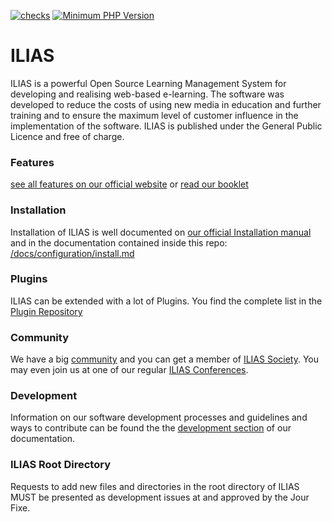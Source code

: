 [![checks](https://github.com/ILIAS-eLearning/ILIAS/actions/workflows/checks.yml/badge.svg?branch=trunk)](https://github.com/ILIAS-eLearning/ILIAS/actions/workflows/checks.yml)
[![Minimum PHP Version](https://img.shields.io/badge/php-7.4%20%7C%208.0-8892BF.svg)](https://php.net/)

# ILIAS

ILIAS is a powerful Open Source Learning Management System for developing and realising web-based e-learning. The software was developed to reduce the costs of using new media in education and further training and to ensure the maximum level of customer influence in the implementation of the software. ILIAS is published under the General Public Licence and free of charge.

### Features
[see all features on our official website](https://www.ilias.de/en/about-ilias/) or [read our booklet](http://www.ilias.de/docu/goto_docu_file_1854_download.html)

### Installation

Installation of ILIAS is well documented on [our official Installation manual](http://www.ilias.de/docu/goto_docu_lm_367.html) and in the documentation contained inside this repo: [/docs/configuration/install.md](/docs/configuration/install.md)

### Plugins

ILIAS can be extended with a lot of Plugins. You find the complete list in the [Plugin Repository](http://www.ilias.de/docu/goto.php?target=cat_1442&client_id=docu)


### Community

We have a big [community](http://www.ilias.de/docu/goto.php?target=cat_1444&client_id=docu) and you can get a member of [ILIAS Society](http://www.ilias.de/docu/goto.php?target=cat_1669&client_id=docu).
You may even join us at one of our regular [ILIAS Conferences](http://www.ilias.de/docu/goto.php?target=cat_2255&client_id=docu).


### Development

Information on our software development processes and guidelines and ways to contribute can be found the the [development section](docs/development) of our documentation.


### ILIAS Root Directory
Requests to add new files and directories in the root directory of ILIAS MUST be presented as development issues at and approved by the Jour Fixe.